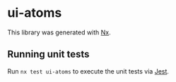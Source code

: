 # ui-atoms

This library was generated with [Nx](https://nx.dev).

## Running unit tests

Run `nx test ui-atoms` to execute the unit tests via [Jest](https://jestjs.io).
